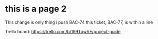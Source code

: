 # this is a page 2
This change is only thing i push
BAC-74
this ticket, BAC-77, is within a line

Trello board:
https://trello.com/b/199TqwVE/project-guide